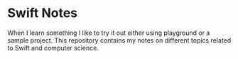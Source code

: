 # Swift Notes

When I learn something I like to try it out either using playground or a sample project.
This repository contains my notes on different topics related to Swift and computer science.
